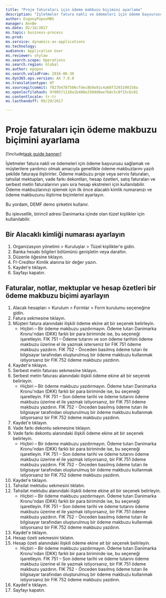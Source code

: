 ```yaml
--- 
title: "Proje faturaları için ödeme makbuzu biçimini ayarlama"
description: "İşletmeler fatura nakli ve ödemeleri için ödeme başvurusu sağlamak ve müşterilere yardımcı olmak amacıyla genellikle ödeme makbuzlarını yazılı şekilde faturaya iliştirirler."
author: EvgenyPopovMBS
manager: AnnBe
ms.date: 02/16/2017
ms.topic: business-process
ms.prod: 
ms.service: dynamics-ax-applications
ms.technology: 
audience: Application User
ms.reviewer: shylaw
ms.search.scope: Operations
ms.search.region: Global
ms.author: epopov
ms.search.validFrom: 2016-06-30
ms.dyn365.ops.version: AX 7.0.0
ms.translationtype: HT
ms.sourcegitcommit: f827b4787506cfdec8b9a91c4a68f3293190158a
ms.openlocfilehash: 9700571110a1b488e250dd8ee7b8c5c8f15cbc01
ms.contentlocale: tr-tr
ms.lasthandoff: 09/29/2017

---
```

# <a name="set-up-payment-slip-format-for-project-invoices"></a>Proje faturaları için ödeme makbuzu biçimini ayarlama

[!include[task guide banner](../../includes/task-guide-banner.md)]

İşletmeler fatura nakli ve ödemeleri için ödeme başvurusu sağlamak ve müşterilere yardımcı olmak amacıyla genellikle ödeme makbuzlarını yazılı şekilde faturaya iliştirirler. Ödeme makbuzu proje veya servis faturaları, tahsilat mektupları, vade farkı dekontları, hesap özetleri, satış faturaları ve serbest metin faturalarının yanı sıra hesap ekstreleri için kullanılabilir. Ödeme makbuzlarınızı işlemek için ilk önce alacaklı kimlik numaranızı ve ödeme makbuzunu iliştirme biçimlerini ayarlayın.

Bu yordam, DEMF demo şirketini kullanır. 

Bu işlevsellik, birincil adresi Danimarka içinde olan tüzel kişilikler için kullanılabilir.


## <a name="set-up-a-creditor-id-number"></a>Bir Alacaklı kimliği numarası ayarlayın
1. Organizasyon yönetimi > Kuruluşlar > Tüzel kişilikler'e gidin.
2. Banka hesabı bilgileri bölümünü genişletin veya daraltın.
3. Düzenle öğesine tıklayın.
4. FI-Creditor Kimlik alanına bir değer yazın.
5. Kaydet'e tıklayın.
6. Sayfayı kapatın.

## <a name="set-up-a-payment-slip-format-for-invoices-notes-letters-and-statements"></a>Faturalar, notlar, mektuplar ve hesap özetleri bir ödeme makbuzu biçimi ayarlayın
1. Alacak hesapları > Kurulum > Formlar > Form kurulumu seçeneğine gidin.
2. Fatura sekmesine tıklayın.
3. Müşteri fatura alanındaki ilişkili ödeme ekine ait bir seçenek belirleyin.
    * Hiçbiri – Bir ödeme makbuzu yazdırmayın. Ödeme tutarı Danimarka Kronu'ndan (DKK) farklı bir para biriminde ise, bu seçeneği işaretleyin.   FIK 751 – Ödeme tutarını ve son ödeme tarihini ödeme makbuzu üzerine el ile yazmak isterseniz bir FIK 751 ödeme makbuzu yazdırın.   FIK 752 - Önceden basılmış ödeme tutarı ile bilgisayar tarafından oluşturulmuş bir ödeme makbuzu kullanmak istiyorsanız bir FIK 752 ödeme makbuzu yazdırın.  
4. Kaydet'e tıklayın.
5. Serbest metin faturası sekmesine tıklayın.
6. Serbest metin faturası alanındaki ilişkili ödeme ekine ait bir seçenek belirleyin.
    * Hiçbiri – Bir ödeme makbuzu yazdırmayın. Ödeme tutarı Danimarka Kronu'ndan (DKK) farklı bir para biriminde ise, bu seçeneği işaretleyin.   FIK 751 – Son ödeme tarihi ve ödeme tutarını ödeme makbuzu üzerine el ile yazmak istiyorsanız, bir FIK 751 ödeme makbuzu yazdırın.   FIK 752 - Önceden basılmış ödeme tutarı ile bilgisayar tarafından oluşturulmuş bir ödeme makbuzu kullanmak istiyorsanız bir FIK 752 ödeme makbuzu yazdırın.  
7. Kaydet'e tıklayın.
8. Vade farkı dekontu sekmesine tıklayın.
9. Vade farkı dekontu alanındaki ilişkili ödeme ekine ait bir seçenek belirleyin.
    * Hiçbiri – Bir ödeme makbuzu yazdırmayın. Ödeme tutarı Danimarka Kronu'ndan (DKK) farklı bir para biriminde ise, bu seçeneği işaretleyin.   FIK 751 – Son ödeme tarihi ve ödeme tutarını ödeme makbuzu üzerine el ile yazmak istiyorsanız, bir FIK 751 ödeme makbuzu yazdırın.   FIK 752 - Önceden basılmış ödeme tutarı ile bilgisayar tarafından oluşturulmuş bir ödeme makbuzu kullanmak istiyorsanız bir FIK 752 ödeme makbuzu yazdırın.  
10. Kaydet'e tıklayın.
11. Tahsilat mektubu sekmesini tıklatın.
12. Tahsilat mektubu alanındaki ilişkili ödeme ekine ait bir seçenek belirleyin.
    * Hiçbiri – Bir ödeme makbuzu yazdırmayın. Ödeme tutarı Danimarka Kronu'ndan (DKK) farklı bir para biriminde ise, bu seçeneği işaretleyin.   FIK 751 – Son ödeme tarihi ve ödeme tutarını ödeme makbuzu üzerine el ile yazmak istiyorsanız, bir FIK 751 ödeme makbuzu yazdırın.   FIK 752 - Önceden basılmış ödeme tutarı ile bilgisayar tarafından oluşturulmuş bir ödeme makbuzu kullanmak istiyorsanız bir FIK 752 ödeme makbuzu yazdırın.  
13. Kaydet'e tıklayın.
14. Hesap özeti sekmesini tıklatın.
15. Hesap özeti alanındaki ilişkili ödeme ekine ait bir seçenek belirleyin.
    * Hiçbiri – Bir ödeme makbuzu yazdırmayın. Ödeme tutarı Danimarka Kronu'ndan (DKK) farklı bir para biriminde ise, bu seçeneği işaretleyin.   FIK 751 – Son ödeme tarihi ve ödeme tutarını ödeme makbuzu üzerine el ile yazmak istiyorsanız, bir FIK 751 ödeme makbuzu yazdırın.   FIK 752 - Önceden basılmış ödeme tutarı ile bilgisayar tarafından oluşturulmuş bir ödeme makbuzu kullanmak istiyorsanız bir FIK 752 ödeme makbuzu yazdırın.  
16. Kaydet'e tıklayın.
17. Sayfayı kapatın.



